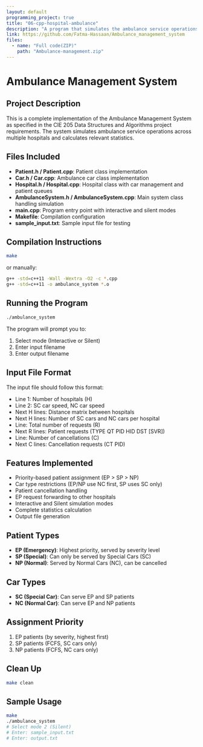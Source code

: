 ```yaml
---
layout: default
programming_project: true
title: "06-cpp-hospital-ambulance"
description: "A program that simulates the ambulance service operations and calculates relevant statistics to aid in improving the overall ambulance allocation process."
link: https://github.com/Fatma-Hassaan/Ambulance_management_system
files:
  - name: "Full code(ZIP)"
    path: "Ambulance-management.zip"
---
```


# Ambulance Management System

## Project Description
This is a complete implementation of the Ambulance Management System as specified in the CIE 205 Data Structures and Algorithms project requirements. The system simulates ambulance service operations across multiple hospitals and calculates relevant statistics.

## Files Included
- **Patient.h / Patient.cpp**: Patient class implementation
- **Car.h / Car.cpp**: Ambulance car class implementation  
- **Hospital.h / Hospital.cpp**: Hospital class with car management and patient queues
- **AmbulanceSystem.h / AmbulanceSystem.cpp**: Main system class handling simulation
- **main.cpp**: Program entry point with interactive and silent modes
- **Makefile**: Compilation configuration
- **sample_input.txt**: Sample input file for testing

## Compilation Instructions
```bash
make
```
or manually:
```bash
g++ -std=c++11 -Wall -Wextra -O2 -c *.cpp
g++ -std=c++11 -o ambulance_system *.o
```

## Running the Program
```bash
./ambulance_system
```

The program will prompt you to:
1. Select mode (Interactive or Silent)
2. Enter input filename
3. Enter output filename

## Input File Format
The input file should follow this format:
- Line 1: Number of hospitals (H)
- Line 2: SC car speed, NC car speed
- Next H lines: Distance matrix between hospitals
- Next H lines: Number of SC cars and NC cars per hospital
- Line: Total number of requests (R)
- Next R lines: Patient requests (TYPE QT PID HID DST [SVR])
- Line: Number of cancellations (C)
- Next C lines: Cancellation requests (CT PID)

## Features Implemented
- Priority-based patient assignment (EP > SP > NP)
- Car type restrictions (EP/NP use NC first, SP uses SC only)
- Patient cancellation handling
- EP request forwarding to other hospitals
- Interactive and Silent simulation modes
- Complete statistics calculation
- Output file generation

## Patient Types
- **EP (Emergency)**: Highest priority, served by severity level
- **SP (Special)**: Can only be served by Special Cars (SC)
- **NP (Normal)**: Served by Normal Cars (NC), can be cancelled

## Car Types  
- **SC (Special Car)**: Can serve EP and SP patients
- **NC (Normal Car)**: Can serve EP and NP patients

## Assignment Priority
1. EP patients (by severity, highest first)
2. SP patients (FCFS, SC cars only)
3. NP patients (FCFS, NC cars only)

## Clean Up
```bash
make clean
```

## Sample Usage
```bash
make
./ambulance_system
# Select mode 2 (Silent)
# Enter: sample_input.txt
# Enter: output.txt
```


